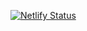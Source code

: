[![Netlify Status](https://api.netlify.com/api/v1/badges/1581adc0-fdde-4e0d-bfbe-eff861aca7ef/deploy-status)](https://app.netlify.com/sites/20132015/deploys)
